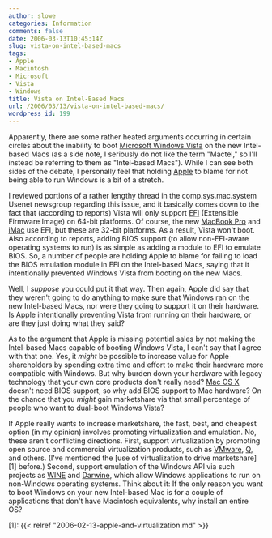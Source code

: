 ```yaml
---
author: slowe
categories: Information
comments: false
date: 2006-03-13T10:45:14Z
slug: vista-on-intel-based-macs
tags:
- Apple
- Macintosh
- Microsoft
- Vista
- Windows
title: Vista on Intel-Based Macs
url: /2006/03/13/vista-on-intel-based-macs/
wordpress_id: 199
---
```


Apparently, there are some rather heated arguments occurring in certain circles about the inability to boot [Microsoft Windows Vista](http://www.microsoft.com/windowsvista/) on the new Intel-based Macs (as a side note, I seriously do not like the term "Mactel," so I'll instead be referring to them as "Intel-based Macs"). While I can see both sides of the debate, I personally feel that holding [Apple](http://www.apple.com/) to blame for not being able to run Windows is a bit of a stretch.

I reviewed portions of a rather lengthy thread in the comp.sys.mac.system Usenet newsgroup regarding this issue, and it basically comes down to the fact that (according to reports) Vista will only support [EFI](http://www.intel.com/technology/efi/) (Extensible Firmware Image) on 64-bit platforms. Of course, the new [MacBook Pro](http://www.apple.com/macbookpro/) and [iMac](http://www.apple.com/imac/) use EFI, but these are 32-bit platforms. As a result, Vista won't boot. Also according to reports, adding BIOS support (to allow non-EFI-aware operating systems to run) is as simple as adding a module to EFI to emulate BIOS. So, a number of people are holding Apple to blame for failing to load the BIOS emulation module in EFI on the Intel-based Macs, saying that it intentionally prevented Windows Vista from booting on the new Macs.

Well, I _suppose_ you could put it that way. Then again, Apple did say that they weren't going to do anything to make sure that Windows ran on the new Intel-based Macs, nor were they going to support it on their hardware. Is Apple intentionally preventing Vista from running on their hardware, or are they just doing what they said?

As to the argument that Apple is missing potential sales by not making the Intel-based Macs capable of booting Windows Vista, I can't say that I agree with that one. Yes, it _might_ be possible to increase value for Apple shareholders by spending extra time and effort to make their hardware more compatible with Windows. But why burden down your hardware with legacy technology that your own core products don't really need? [Mac OS X](http://www.apple.com/macosx/) doesn't need BIOS support, so why add BIOS support to Mac hardware? On the chance that you _might_ gain marketshare via that small percentage of people who want to dual-boot Windows Vista?

If Apple really wants to increase marketshare, the fast, best, and cheapest option (in my opinion) involves promoting virtualization and emulation. No, these aren't conflicting directions. First, support virtualization by promoting open source and commercial virtualization products, such as [VMware](http://www.vmware.com/), [Q](http://www.kberg.ch/q/index.php), and others. (I've mentioned the [use of virtualization to drive marketshare][1] before.) Second, support emulation of the Windows API via such projects as [WINE](http://www.winehq.com/) and [Darwine](http://darwine.opendarwin.org/), which allow Windows applications to run on non-Windows operating systems. Think about it: If the only reason you want to boot Windows on your new Intel-based Mac is for a couple of applications that don't have Macintosh equivalents, why install an entire OS?

[1]: {{< relref "2006-02-13-apple-and-virtualization.md" >}}
